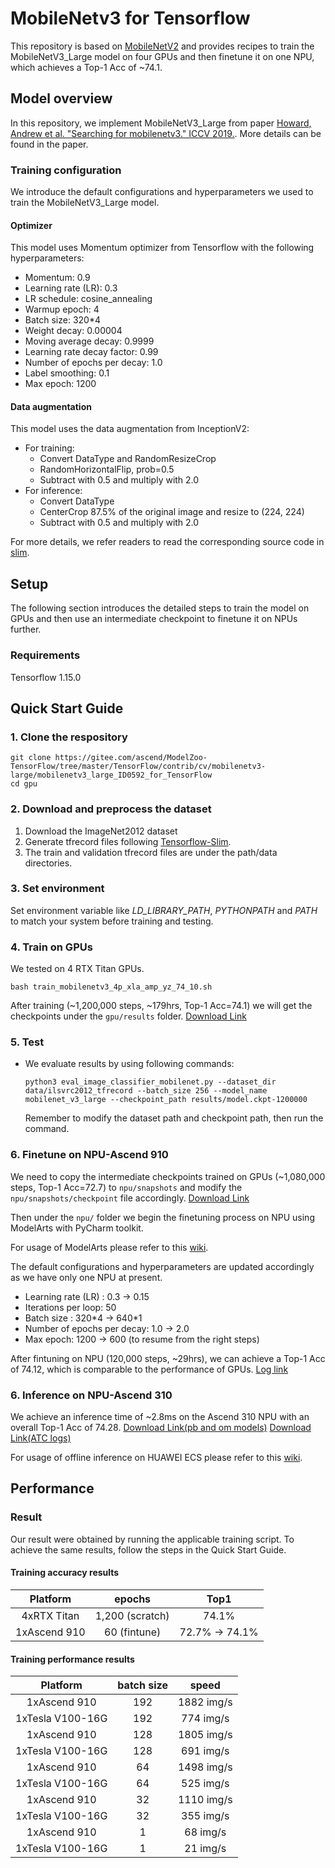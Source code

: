 # MobileNetv3 for Tensorflow 

This repository is based on [MobileNetV2](https://www.huaweicloud.com/ascend/resources/modelzoo/Model%20Scripts/9e7e42efd75f4d8eb4ee501639fb8090) and provides recipes to train the MobileNetV3_Large model on four GPUs and then finetune it on one NPU, which achieves a Top-1 Acc of ~74.1.

## Model overview

In this repository, we implement MobileNetV3_Large from paper 
[Howard, Andrew et al. "Searching for mobilenetv3." ICCV 2019.](https://arxiv.org/abs/1905.02244). More details can be found in the paper.

### Training configuration

We introduce the default configurations and hyperparameters we used to train the MobileNetV3_Large model.

#### Optimizer

This model uses Momentum optimizer from Tensorflow with the following hyperparameters:

- Momentum: 0.9
- Learning rate (LR): 0.3
- LR schedule: cosine_annealing
- Warmup epoch: 4
- Batch size: 320\*4
- Weight decay:  0.00004 
- Moving average decay: 0.9999
- Learning rate decay factor: 0.99
- Number of epochs per decay: 1.0
- Label smoothing: 0.1
- Max epoch: 1200

#### Data augmentation

This model uses the data augmentation from InceptionV2:

- For training:
  - Convert DataType and RandomResizeCrop
  - RandomHorizontalFlip, prob=0.5
  - Subtract with 0.5 and multiply with 2.0
- For inference:
  - Convert DataType
  - CenterCrop 87.5% of the original image and resize to (224, 224)
  - Subtract with 0.5 and multiply with 2.0

For more details, we refer readers to read the corresponding source code in [slim](https://github.com/tensorflow/models/tree/master/research/slim/nets/mobilenet).

## Setup
The following section introduces the detailed steps to train the model on GPUs and then use an intermediate checkpoint to finetune it on NPUs further.

### Requirements

Tensorflow 1.15.0

## Quick Start Guide

### 1. Clone the respository

```shell
git clone https://gitee.com/ascend/ModelZoo-TensorFlow/tree/master/TensorFlow/contrib/cv/mobilenetv3-large/mobilenetv3_large_ID0592_for_TensorFlow
cd gpu
```

### 2. Download and preprocess the dataset

1. Download the ImageNet2012 dataset
2. Generate tfrecord files following [Tensorflow-Slim](https://github.com/tensorflow/models/tree/master/research/slim).
3. The train and validation tfrecord files are under the path/data directories.

### 3. Set environment

Set environment variable like *LD_LIBRARY_PATH*, *PYTHONPATH* and *PATH* to match your system before training and testing.

### 4. Train on GPUs
We tested on 4 RTX Titan GPUs.
```shell
bash train_mobilenetv3_4p_xla_amp_yz_74_10.sh
```
After training (~1,200,000 steps, ~179hrs, Top-1 Acc=74.1) we will get the checkpoints under the `gpu/results` folder. 
[Download Link](https://backseason-mbv3-open.obs.cn-north-4.myhuaweicloud.com/mobilenetv3_large_models/gpu/results_mbv3_74_10.tar)

### 5. Test
- We evaluate results by using following commands:
     ```shell 
     python3 eval_image_classifier_mobilenet.py --dataset_dir data/ilsvrc2012_tfrecord --batch_size 256 --model_name mobilenet_v3_large --checkpoint_path results/model.ckpt-1200000
    ```
    Remember to modify the dataset path and checkpoint path, then run the command.

### 6. Finetune on NPU-Ascend 910
We need to copy the intermediate checkpoints trained on GPUs (~1,080,000 steps, Top-1 Acc=72.7) to `npu/snapshots` and modify the `npu/snapshots/checkpoint` file accordingly. [Download Link](https://backseason-mbv3-open.obs.cn-north-4.myhuaweicloud.com/mobilenetv3_large_models/npu/snapshots.tar)

Then under the `npu/` folder we begin the finetuning process on NPU using ModelArts with PyCharm toolkit.

For usage of ModelArts please refer to this [wiki](https://gitee.com/backseason/modelzoo/wikis/ModelArts+PyCharm%E4%B8%8A%E4%BD%BF%E7%94%A8NPU%E7%8E%AF%E5%A2%83%E4%B8%80%E9%94%AE%E8%84%9A%E6%9C%AC%E7%A4%BA%E4%BE%8B?sort_id=3335465).

The default configurations and hyperparameters are updated accordingly as we have only one NPU at present.

- Learning rate (LR) : 0.3 -> 0.15
- Iterations per loop: 50 
- Batch size : 320\*4 -> 640\*1
- Number of epochs per decay: 1.0 -> 2.0
- Max epoch: 1200 -> 600 (to resume from the right steps)

After fintuning on NPU (120,000 steps, ~29hrs), we can achieve a Top-1 Acc of 74.12, which is comparable to the performance of GPUs.
[Log link](https://backseason-mbv3-open.obs.cn-north-4.myhuaweicloud.com/mobilenetv3_large_models/mobilenet_v3_test_V0021_job-mobilenet-v3-test.0.log)

### 6. Inference on NPU-Ascend 310
We achieve an inference time of ~2.8ms on the Ascend 310 NPU with an overall Top-1 Acc of 74.28. 
[Download Link(pb and om models)](https://backseason-mbv3-open.obs.cn-north-4.myhuaweicloud.com/mobilenetv3_large_models/npu/ATC/pb_om_model.tar)
[Download Link(ATC logs)](https://backseason-mbv3-open.obs.cn-north-4.myhuaweicloud.com/mobilenetv3_large_models/npu/ATC/ATC_logs.tar)

For usage of offline inference on HUAWEI ECS please refer to this [wiki](https://gitee.com/backseason/modelzoo/wikis/MobileNetV3_Large_MindStudio%E7%A6%BB%E7%BA%BF%E6%8E%A8%E7%90%86%E6%A1%88%E4%BE%8B?sort_id=3335182).

## Performance

### Result

Our result were obtained by running the applicable training script. To achieve the same results, follow the steps in the Quick Start Guide.

#### Training accuracy results

|  Platform    |   epochs        |      Top1      |
| :----------: | :-------------: | :------------: |
| 4xRTX Titan  | 1,200 (scratch) |    74.1%       |
| 1xAscend 910 |  60 (fintune)   | 72.7% -> 74.1% |

#### Training performance results
| Platform         | batch size |  speed    |
| :--------------: | :--------: |:--------: |
| 1xAscend 910     |    192     | 1882 img/s|
| 1xTesla V100-16G |    192     | 774 img/s |
| 1xAscend 910     |    128     | 1805 img/s|
| 1xTesla V100-16G |    128     | 691 img/s |
| 1xAscend 910     |    64      | 1498 img/s|
| 1xTesla V100-16G |    64      | 525 img/s |
| 1xAscend 910     |    32      | 1110 img/s|
| 1xTesla V100-16G |    32      | 355 img/s |
| 1xAscend 910     |    1       | 68  img/s |
| 1xTesla V100-16G |    1       | 21 img/s |


